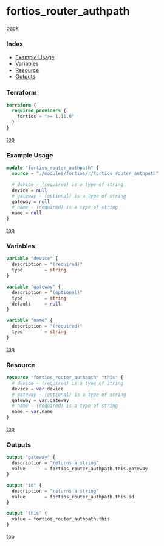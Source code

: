 # fortios_router_authpath

[back](../fortios.md)

### Index

- [Example Usage](#example-usage)
- [Variables](#variables)
- [Resource](#resource)
- [Outputs](#outputs)

### Terraform

```terraform
terraform {
  required_providers {
    fortios = ">= 1.11.0"
  }
}
```

[top](#index)

### Example Usage

```terraform
module "fortios_router_authpath" {
  source = "./modules/fortios/r/fortios_router_authpath"

  # device - (required) is a type of string
  device = null
  # gateway - (optional) is a type of string
  gateway = null
  # name - (required) is a type of string
  name = null
}
```

[top](#index)

### Variables

```terraform
variable "device" {
  description = "(required)"
  type        = string
}

variable "gateway" {
  description = "(optional)"
  type        = string
  default     = null
}

variable "name" {
  description = "(required)"
  type        = string
}
```

[top](#index)

### Resource

```terraform
resource "fortios_router_authpath" "this" {
  # device - (required) is a type of string
  device = var.device
  # gateway - (optional) is a type of string
  gateway = var.gateway
  # name - (required) is a type of string
  name = var.name
}
```

[top](#index)

### Outputs

```terraform
output "gateway" {
  description = "returns a string"
  value       = fortios_router_authpath.this.gateway
}

output "id" {
  description = "returns a string"
  value       = fortios_router_authpath.this.id
}

output "this" {
  value = fortios_router_authpath.this
}
```

[top](#index)